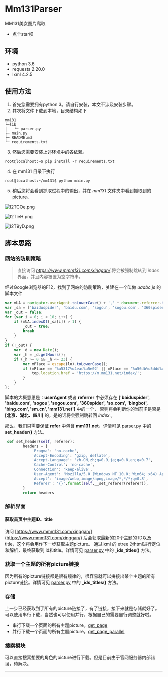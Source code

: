 # Mm131Parser
MM131美女图片爬取

- 点个star呗

## 环境

- python 3.6
- requests 2.20.0
- lxml 4.2.5

## 使用方法

1. 首先您需要拥有python 3。请自行安装，本文不涉及安装步骤。
2. 其次将文件下载到本地，目录结构如下
```
mm131
└─lib
│   └─ parser.py
├─ main.py
├─ README.md
└─ requirements.txt
```
3. 然后您需要安装上述环境中的各依赖。
```shell
root@localhost:~$ pip install -r requirements.txt
```
4. 在 mm131 目录下执行
```shell
root@localhost:~/mm131$ python main.py
```
5. 稍后您将会看到抓取过程中的输出，并在 *mm131* 文件夹中看到抓取到的picture。

![l2TCOe.png](https://upload-images.jianshu.io/upload_images/12361519-f3abced14dc6f406.png?imageMogr2/auto-orient/strip%7CimageView2/2/w/1240)

![l2TieH.png](https://upload-images.jianshu.io/upload_images/12361519-f045050bff522652.png?imageMogr2/auto-orient/strip%7CimageView2/2/w/1240)

![l2T9yD.png](https://upload-images.jianshu.io/upload_images/12361519-f4c4cf3415d7cb48.png?imageMogr2/auto-orient/strip%7CimageView2/2/w/1240)

## 脚本思路

### 网站的防刷策略

> 直接访问 *https://www.mmm131.com/xinggan/* 将会被强制跳转到 *index* 界面，并且内容被置为空字符串。

经过Google浏览器的F12，找到了网站的防刷策略，关建在一个叫做 *uaabc.js* 的脚本文件

```js
var mUA = navigator.userAgent.toLowerCase() + ',' + document.referrer.toLowerCase();
var _sa = ['baiduspider', 'baidu.com', 'sogou', 'sogou.com', '360spider', 'so.com', 'bingbot', 'bing.com', 'sm.cn', 'mm131.net'];
var _out = false;
for (var i = 0; i < 10; i++) {
    if (mUA.indexOf(_sa[i]) > 1) {
        _out = true;
        break
    }
}
if (!_out) {
    var _d = new Date();
    var _h = _d.getHours();
    if (_h >= 0 && _h <= 23) {
        var mPlace = escape(lo).toLowerCase();
        if (mPlace == '%u5317%u4eac%u5e02' || mPlace == '%u56db%u5ddd%u7701' || mPlace == '%u6e56%u5317%u7701') {
            top.location.href = 'https://m.mm131.net/index/';
        }
    }
};
```

脚本的大概意思是：**userAgent** 或者 **referrer** 中必须存在 **['baiduspider', 'baidu.com', 'sogou', 'sogou.com', '360spider', 'so.com', 'bingbot', 'bing.com', 'sm.cn', 'mm131.net']** 中的一个，
否则将会判断你的当前IP是否是 **[北京、湖北、四川]** 的，是的话将会强制跳转回 *index* 。

那么，我们只需要保证 **refer** 中包含 **mm131.net**，详情可见 [parser.py](https://github.com/jelly54/crawler/blob/2cf966fb313dbaf64ded98756011f725dfde0b84/mm131/lib/parser.py#L14) 中的 **set_header()** 方法。

```python
 def set_header(self, referer):
        headers = {
            'Pragma': 'no-cache',
            'Accept-Encoding': 'gzip, deflate',
            'Accept-Language': 'zh-CN,zh;q=0.9,ja;q=0.8,en;q=0.7',
            'Cache-Control': 'no-cache',
            'Connection': 'keep-alive',
            'User-Agent': 'Mozilla/5.0 (Windows NT 10.0; Win64; x64) AppleWebKit/537.36 (KHTML, like Gecko) Chrome/64.0.3282.186 Safari/537.36',
            'Accept': 'image/webp,image/apng,image/*,*/*;q=0.8',
            'Referer': '{}'.format(self.__set_referer(referer)),
        }
        return headers
```

### 解析界面

#### 获取首页中主题ID、title

访问 [https://www.mmm131.com/xinggan/](https://www.mmm131.com/xinggan/) 后会获取最新的20个主题的 ID以及title，这个将会用作下一步获取主题picture。
通过lxml 的 etree 对html进行定位和解析，最终获取到 id和title。详情可见 [parser.py](https://github.com/jelly54/crawler/blob/2cf966fb313dbaf64ded98756011f725dfde0b84/mm131/lib/parser.py#L35) 中的 **_ids_titles()** 方法。

### 获取一个主题的所有picture链接

因为所有的picture链接都是很有规律的，很容易就可以拼接出某个主题的所有picture链接。详情可见 [parser.py](https://github.com/jelly54/crawler/blob/2cf966fb313dbaf64ded98756011f725dfde0b84/mm131/lib/parser.py#L59) 中的 **_ids_titles()** 方法。

### 存储

上一步已经获取到了所有的picture链接了，有了链接，接下来就是存储就好了。可以使用串行下载，当然也可以使用并行，根据自己的需要自行调整就好啦。

- 串行下载一个页面的所有主题picture。[get_page](https://github.com/jelly54/crawler/blob/2cf966fb313dbaf64ded98756011f725dfde0b84/mm131/lib/parser.py#L115)
- 并行下载一个页面的所有主题picture。[get_page_parallel](https://github.com/jelly54/crawler/blob/2cf966fb313dbaf64ded98756011f725dfde0b84/mm131/lib/parser.py#L139)

### 搜索模块

可以直接搜索想要的角色的picture进行下载。但是目前由于官网服务器内部错误，待解决。

---

